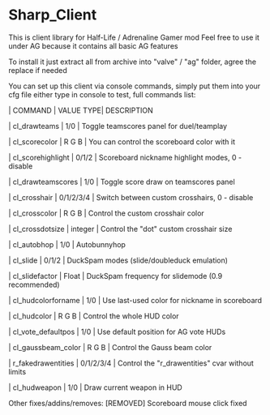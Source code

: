 # Sharp_Client
This is client library for Half-Life / Adrenaline Gamer mod
Feel free to use it under AG because it contains all basic AG features

To install it just extract all from archive into "valve" / "ag" folder,
agree the replace if needed

You can set up this client via console commands, simply put them into your
cfg file either type in console to test, full commands list:

  | COMMAND	  	| VALUE TYPE| DESCRIPTION

  | cl_drawteams  	| 1/0	    | Toggle teamscores panel for duel/teamplay
  
  | cl_scorecolor 	| R G B	    | You can control the scoreboard color with it
  
  | cl_scorehighlight	| 0/1/2	    | Scoreboard nickname highlight modes, 0 - disable
  
  | cl_drawteamscores	| 1/0	    | Toggle score draw on teamscores panel
  
  | cl_crosshair	| 0/1/2/3/4 | Switch between custom crosshairs, 0 - disable
  
  | cl_crosscolor	| R G B	    | Control the custom crosshair color
  
  | cl_crossdotsize	| integer   | Control the "dot" custom crosshair size
  
  | cl_autobhop		| 1/0	    | Autobunnyhop
  
  | cl_slide		| 0/1/2	    | DuckSpam modes (slide/doubleduck emulation)
  
  | cl_slidefactor	| Float	    | DuckSpam frequency for slidemode (0.9 recommended)
  
  | cl_hudcolorforname  | 1/0	    | Use last-used color for nickname in scoreboard
  
  | cl_hudcolor		| R G B	    | Control the whole HUD color
  
  | cl_vote_defaultpos  | 1/0	    | Use default position for AG vote HUDs
  
  | cl_gaussbeam_color  | R G B	    | Control the Gauss beam color
  
  | r_fakedrawentities  | 0/1/2/3/4 | Control the "r_drawentities" cvar without limits
  
  | cl_hudweapon	| 1/0	    | Draw current weapon in HUD
  

Other fixes/addins/removes:
	[REMOVED] Scoreboard mouse click fixed
